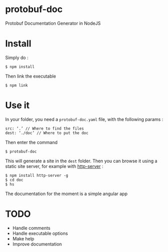 # protobuf-doc

Protobuf Documentation Generator in NodeJS

# Install

Simply do :

    $ npm install

Then link the executable

    $ npm link

# Use it

In your folder, you need a `protobuf-doc.yaml` file, with the following params :

    src: ‘.’ // Where to find the files
    dest: ‘./doc’ // Where to put the doc

Then enter the command

    $ protobuf-doc

This will generate a site in the `dest` folder. Then you can browse it using
a static site server, for example with [http-server](https://www.npmjs.com/package/http-server) :

    $ npm install http-server -g
    $ cd doc
    $ hs

The documentation for the moment is a simple angular app

# TODO

* Handle comments
* Handle executable options
* Make help
* Improve documentation
